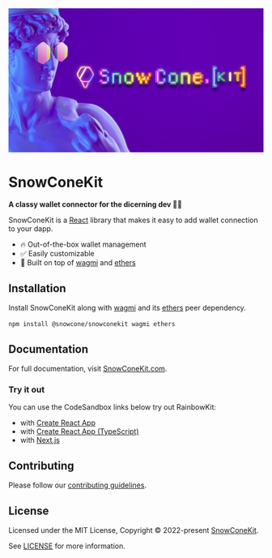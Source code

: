 <a href="https://snowconekit.com">
<!-- fixit -->
  <img alt="snowconekit" src="https://github.com/snowconedao/snowconekit/blob/master/site/public/SnowConeKit.png" />
</a>

# SnowConeKit

**A classy wallet connector for the dicerning dev 🧑‍💻**

SnowConeKit is a [React](https://reactjs.org/) library that makes it easy to add wallet connection to your dapp.

- 🔥 Out-of-the-box wallet management
- ✅ Easily customizable
- 🦄 Built on top of [wagmi](https://github.com/tmm/wagmi) and [ethers](https://docs.ethers.io)

## Installation

Install SnowConeKit along with [wagmi](https://wagmi.sh) and its [ethers](https://docs.ethers.io) peer dependency.

<!-- fixit -->

`npm install @snowcone/snowconekit wagmi ethers`

## Documentation

For full documentation, visit [SnowConeKit.com](https://snowconekit.com).

### Try it out

You can use the CodeSandbox links below try out RainbowKit:

<!-- fixit -->

- with [Create React App](https://codesandbox.io/s/dn3rho)
- with [Create React App (TypeScript)](https://codesandbox.io/s/ilfuoy)
- with [Next.js](https://codesandbox.io/s/tmxcc0)

## Contributing

Please follow our [contributing guidelines](./.github/CONTRIBUTING.md).

## License

Licensed under the MIT License, Copyright © 2022-present [SnowConeKit](https://github.com/sirbenchalot757/snowconekit/blob/master/LICENSE).

See [LICENSE](./LICENSE) for more information.
